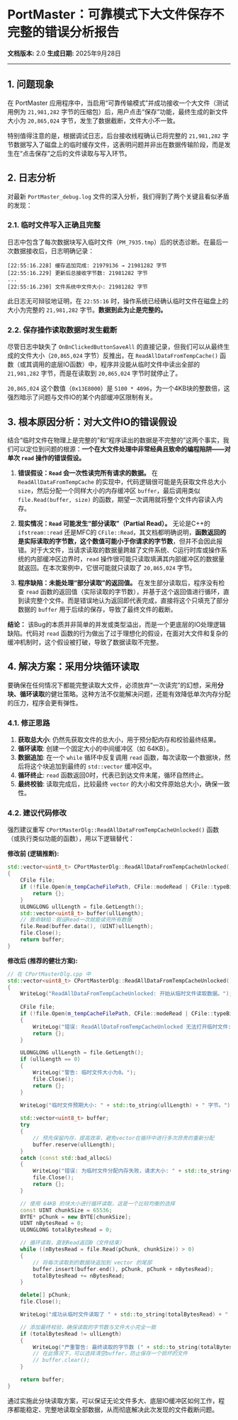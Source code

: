 # PortMaster：可靠模式下大文件保存不完整的错误分析报告

**文档版本:** 2.0
**生成日期:** 2025年9月28日

---

## 1. 问题现象

在 PortMaster 应用程序中，当启用“可靠传输模式”并成功接收一个大文件（测试用例为 `21,981,282` 字节的压缩包）后，用户点击“保存”功能，最终生成的新文件大小为 `20,865,024` 字节，发生了数据截断，文件大小不一致。

特别值得注意的是，根据调试日志，后台接收线程确认已将完整的 `21,981,282` 字节数据写入了磁盘上的临时缓存文件，这表明问题并非出在数据传输阶段，而是发生在“点击保存”之后的文件读取与写入环节。

## 2. 日志分析

对最新 `PortMaster_debug.log` 文件的深入分析，我们得到了两个关键且看似矛盾的发现：

### 2.1. 临时文件写入正确且完整

日志中包含了每次数据块写入临时文件（`PM_7935.tmp`）后的状态诊断。在最后一次数据接收后，日志明确记录：

```log
[22:55:16.228] 缓存追加完成: 21979136 → 21981282 字节
[22:55:16.229] 更新后总接收字节数: 21981282 字节
...
[22:55:16.230] 文件系统中文件大小: 21981282 字节
```

此日志无可辩驳地证明，在 `22:55:16` 时，操作系统已经确认临时文件在磁盘上的大小为完整的 `21,981,282` 字节。**数据到此为止是完整的。**

### 2.2. 保存操作读取数据时发生截断

尽管日志中缺失了 `OnBnClickedButtonSaveAll` 的直接记录，但我们可以从最终生成的文件大小（`20,865,024` 字节）反推出，在 `ReadAllDataFromTempCache()` 函数（或其调用的底层IO函数）中，程序并没能从临时文件中读出全部的 `21,981,282` 字节，而是在读取到 `20,865,024` 字节时就停止了。

`20,865,024` 这个数值（`0x13E8000`）是 `5100 * 4096`，为一个4KB块的整数倍，这强烈暗示了问题与文件IO的某个内部缓冲区限制有关。

## 3. 根本原因分析：对大文件IO的错误假设

结合“临时文件在物理上是完整的”和“程序读出的数据是不完整的”这两个事实，我们可以定位到问题的根源：**一个在大文件处理中非常经典且致命的编程陷阱——对单次 `read` 操作的错误假设。**

1.  **错误假设：`Read` 会一次性读完所有请求的数据。**
    在 `ReadAllDataFromTempCache` 的实现中，代码逻辑很可能是先获取文件总大小 `size`，然后分配一个同样大小的内存缓冲区 `buffer`，最后调用类似 `file.Read(buffer, size)` 的函数，期望一次调用就将整个文件内容读入内存。

2.  **现实情况：`Read` 可能发生“部分读取”（Partial Read）。**
    无论是C++的 `ifstream::read` 还是MFC的 `CFile::Read`，其文档都明确说明，**函数返回的是实际读取的字节数，这个数值可能小于你请求的字节数**，但并不会因此报错。对于大文件，当请求读取的数据量跨越了文件系统、C运行时库或操作系统的内部缓冲区边界时，`read` 操作很可能只读取填满其内部缓冲区的数据量就返回。在本次案例中，它很可能就只读取了 `20,865,024` 字节。

3.  **程序缺陷：未能处理“部分读取”的返回值。**
    在发生部分读取后，程序没有检查 `read` 函数的返回值（实际读取的字节数），并基于这个返回值进行循环，直到读完整个文件。而是错误地认为返回即代表完成，直接将这个只填充了部分数据的 `buffer` 用于后续的保存，导致了最终文件的截断。

**结论：** 该Bug的本质并非简单的并发或类型溢出，而是一个更底层的IO处理逻辑缺陷。代码对 `read` 函数的行为做出了过于理想化的假设，在面对大文件和复杂的缓冲机制时，这个假设被打破，导致了数据读取不完整。

## 4. 解决方案：采用分块循环读取

要确保在任何情况下都能完整读取大文件，必须放弃“一次读完”的幻想，采用**分块、循环读取**的健壮策略。这种方法不仅能解决问题，还能有效降低单次内存分配的压力，程序会更有弹性。

### 4.1. 修正思路

1.  **获取总大小**: 仍然先获取文件的总大小，用于预分配内存和校验最终结果。
2.  **循环读取**: 创建一个固定大小的中间缓冲区（如 64KB）。
3.  **数据追加**: 在一个 `while` 循环中反复调用 `read` 函数，每次读取一个数据块，然后将这个块追加到最终的 `std::vector` 缓冲区中。
4.  **循环终止**: `read` 函数返回0时，代表已到达文件末尾，循环自然终止。
5.  **最终校验**: 读取完成后，比较最终 `vector` 的大小和文件原始总大小，确保一致性。

### 4.2. 建议代码修改

强烈建议重写 `CPortMasterDlg::ReadAllDataFromTempCacheUnlocked()` 函数（或执行类似功能的函数），用以下逻辑替代：

**修改前 (逻辑推断):**
```cpp
std::vector<uint8_t> CPortMasterDlg::ReadAllDataFromTempCacheUnlocked()
{
    CFile file;
    if (!file.Open(m_tempCacheFilePath, CFile::modeRead | CFile::typeBinary)) {
        return {};
    }
    ULONGLONG ullLength = file.GetLength();
    std::vector<uint8_t> buffer(ullLength);
    // 致命缺陷：假设Read一次就能读完所有数据
    file.Read(buffer.data(), (UINT)ullLength); 
    file.Close();
    return buffer;
}
```

**修改后 (推荐的健壮方案):**
```cpp
// 在 CPortMasterDlg.cpp 中
std::vector<uint8_t> CPortMasterDlg::ReadAllDataFromTempCacheUnlocked()
{
    WriteLog("ReadAllDataFromTempCacheUnlocked: 开始从临时文件读取数据。");
    
    CFile file;
    if (!file.Open(m_tempCacheFilePath, CFile::modeRead | CFile::typeBinary))
    {
        WriteLog("错误: ReadAllDataFromTempCacheUnlocked 无法打开临时文件: " + std::string(CT2A(m_tempCacheFilePath)));
        return {};
    }

    ULONGLONG ullLength = file.GetLength();
    if (ullLength == 0)
    {
        WriteLog("警告: 临时文件大小为0。");
        file.Close();
        return {};
    }
    
    WriteLog("临时文件预期大小: " + std::to_string(ullLength) + " 字节。");

    std::vector<uint8_t> buffer;
    try
    {
        // 预先保留内存，提高效率，避免vector在循环中进行多次昂贵的重新分配
        buffer.reserve(ullLength);
    }
    catch (const std::bad_alloc&)
    {
        WriteLog("错误: 为临时文件分配内存失败，请求大小: " + std::to_string(ullLength));
        file.Close();
        return {};
    }

    // 使用 64KB 的块大小进行循环读取，这是一个比较均衡的选择
    const UINT chunkSize = 65536; 
    BYTE* pChunk = new BYTE[chunkSize];
    UINT nBytesRead = 0;
    ULONGLONG totalBytesRead = 0;

    // 循环读取，直到Read返回0（文件结束）
    while ((nBytesRead = file.Read(pChunk, chunkSize)) > 0)
    {
        // 将每次读取到的数据块追加到 vector 的尾部
        buffer.insert(buffer.end(), pChunk, pChunk + nBytesRead);
        totalBytesRead += nBytesRead;
    }

    delete[] pChunk;
    file.Close();

    WriteLog("成功从临时文件读取了 " + std::to_string(totalBytesRead) + " 字节。");

    // 添加最终校验，确保读取的字节数与文件大小完全一致
    if (totalBytesRead != ullLength)
    {
        WriteLog("严重警告: 最终读取的字节数 (" + std::to_string(totalBytesRead) + ") 与文件原始大小 (" + std::to_string(ullLength) + ") 不符！可能发生了读取错误。");
        // 在此情况下，可以选择清空buffer，防止保存一个损坏的文件
        // buffer.clear(); 
    }

    return buffer;
}
```

通过实施此分块读取方案，可以保证无论文件多大、底层IO缓冲区如何工作，程序都能稳定、完整地读取全部数据，从而彻底解决此次发现的文件截断问题。